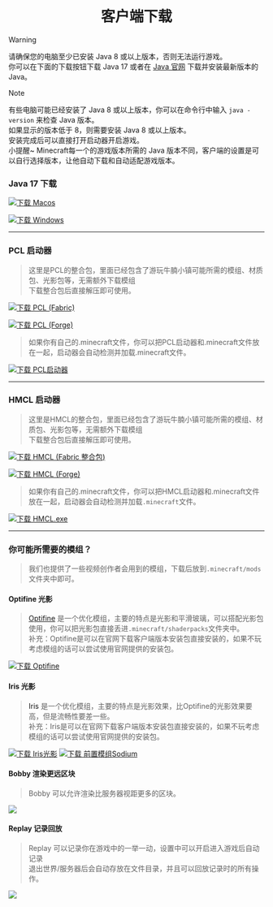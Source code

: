 <h1 align="center">客户端下载</h1>

> [!Warning]
>
> 请确保您的电脑至少已安装 Java 8 或以上版本，否则无法运行游戏。  
> 你可以在下面的下载按钮下载 Java 17 或者在 [Java 官网](https://www.java.com/zh-CN/) 下载并安装最新版本的 Java。  

> [!Note]
> 有些电脑可能已经安装了 Java 8 或以上版本，你可以在命令行中输入 `java -version` 来检查 Java 版本。  
> 如果显示的版本低于 8，则需要安装 Java 8 或以上版本。  
> 安装完成后可以直接打开启动器开启游戏。  
> 小提醒~ Minecraft每一个的游戏版本所需的 Java 版本不同，客户端的设置是可以自行选择版本，让他自动下载和自动适配游戏版本。

### Java 17 下载

[![下载 Macos](https://img.shields.io/badge/下载-JDK17%20Macos-gray?style=for-the-badge)](https://drive.google.com/file/d/19Y_bIP1MItBX0KVGbXIWwduAVhHr9GXI/view?usp=drive_link)

[![下载 Windows](https://img.shields.io/badge/下载-JDK17%20Windows-blue?style=for-the-badge)](https://drive.google.com/file/d/11pvGXsjC3VXXZTJs1ImEvWo95EgyDioN/view?usp=drive_link)

---

### PCL 启动器

> 这里是PCL的整合包，里面已经包含了游玩牛腩小镇可能所需的模组、材质包、光影包等，无需额外下载模组  
> 下载整合包后直接解压即可使用。

[![下载 PCL (Fabric)](https://img.shields.io/badge/下载-PCL%20(Fabric)-blue?style=for-the-badge)](https://drive.google.com/file/d/1Gvushs4YB5mpvLLKz700vDTnBSDH5qb-/view?usp=drive_link)

[![下载 PCL (Forge)](https://img.shields.io/badge/下载-PCL%20(Forge)-blue?style=for-the-badge)](https://drive.google.com/file/d/1uqnGvCsbI65oizcxvKoTeW6TRXn0pGMr/view?usp=drive_link)

> 如果你有自己的.minecraft文件，你可以把PCL启动器和.minecraft文件放在一起，启动器会自动检测并加载.minecraft文件。

[![下载 PCL启动器](https://img.shields.io/badge/下载-PCL%20启动器-blue?style=for-the-badge)](../client/PlainCraftLauncher.exe)

---

### HMCL 启动器

> 这里是HMCL的整合包，里面已经包含了游玩牛腩小镇可能所需的模组、材质包、光影包等，无需额外下载模组  
> 下载整合包后直接解压即可使用。

[![下载 HMCL (Fabric 整合包)](https://img.shields.io/badge/下载-HMCL%20(Fabric%20整合包)-green?style=for-the-badge)](https://drive.google.com/file/d/1GNtjbaomFUK0vi0mWTznGRjBvF4o3Fxk/view?usp=drive_link)

[![下载 HMCL (Forge)](https://img.shields.io/badge/下载-HMCL%20(Forge)-green?style=for-the-badge)](https://drive.google.com/file/d/1tZPnmfQiivMKP4xdpqPLNcfq4AgL3I8l/view?usp=drive_link)

> 如果你有自己的.minecraft文件，你可以把HMCL启动器和.minecraft文件放在一起，启动器会自动检测并加载`.minecraft`文件。

[![下载 HMCL.exe](https://img.shields.io/badge/下载-HMCL.exe-green?style=for-the-badge)](../client/HMCL.exe)

---

### 你可能所需要的模组？

> 我们也提供了一些视频创作者会用到的模组，下载后放到`.minecraft/mods`文件夹中即可。

#### Optifine 光影

> <a href="https://optifine.net/home">Optifine</a> 是一个优化模组，主要的特点是光影和平滑玻璃，可以搭配光影包使用，你可以把光影包直接丢进`.minecraft/shaderpacks`文件夹中。  
> 补充：Optifine是可以在官网下载客户端版本安装包直接安装的，如果不玩考虑模组的话可以尝试使用官网提供的安装包。

[![下载 Optifine](https://img.shields.io/badge/下载-Optifine-pink?style=for-the-badge)](https://optifine.net/adloadx?f=OptiFine_1.20.1_HD_U_I6.jar&x=6923)

#### Iris 光影

> <a herf="https://www.irisshaders.dev/">Iris </a>是一个优化模组，主要的特点是光影效果，比Optifine的光影效果要高，但是流畅性要差一些。  
> 补充：Iris是可以在官网下载客户端版本安装包直接安装的，如果不玩考虑模组的话可以尝试使用官网提供的安装包。

[![下载 Iris光影](https://img.shields.io/badge/下载-Iris-blue?style=for-the-badge)](https://modrinth.com/mod/iris/version/1.6.4+1.20)
[![下载 前置模组Sodium](https://img.shields.io/badge/下载-前置模组%20Sodium-red?style=for-the-badge)](https://modrinth.com/mod/sodium/version/mc1.20-0.4.10)

#### Bobby 渲染更远区块

> Bobby 可以允许渲染比服务器视距更多的区块。

<a href="../mod/bobby_5.0.1.jar"><img src="https://img.shields.io/badge/下载-Bobby-red?style=for-the-badge"></a>

#### Replay 记录回放

> Replay 可以记录你在游戏中的一举一动，设置中可以开启进入游戏后自动记录  
> 退出世界/服务器后会自动存放在文件目录，并且可以回放记录时的所有操作。

<a href="../mod/replay_2.6.13.jar"><img src="https://img.shields.io/badge/下载-Replay-red?style=for-the-badge"></a>

